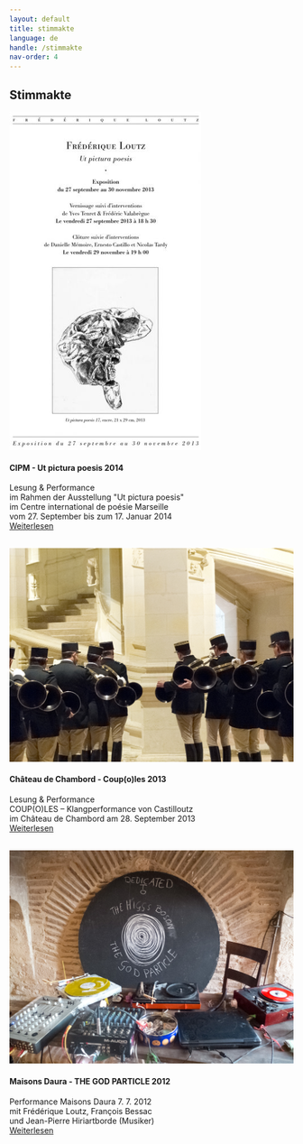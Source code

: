 ```yaml
---
layout: default
title: stimmakte
language: de
handle: /stimmakte
nav-order: 4
---
```

## Stimmakte  
  
<a href="/perfutpicturapoesis" title="Weiterlesen"><img src="/images/ut-pictura-poesis-expo2.jpg" alt="Ut pictura poesis" class="img-left"></a>
#### CIPM - Ut pictura poesis 2014  
  
Lesung & Performance  
im Rahmen der Ausstellung "Ut pictura poesis"  
im Centre international de poésie Marseille  
vom 27. September bis zum 17. Januar 2014  
[Weiterlesen](/perfutpicturapoesis "Ut pictura poesis 2014") 
<br style="clear:both" />
<br style="clear:both" />

<a href="/perfcoupoles" title="Weiterlesen"><img src="/images/coupoles-performance-chambord0.jpg" alt="Coupoles Chambod" class="img-left"></a>
#### Château de Chambord - Coup(o)les 2013 
  
Lesung & Performance  
COUP(O)LES – Klangperformance von Castilloutz  
im Château de Chambord am 28. September 2013  
[Weiterlesen](/percoupoles "Coupoles Chambord") 
<br style="clear:both" />
<br style="clear:both" />

<a href="/perfgodparticle" title="Weiterlesen"><img src="/images/godparticle0.jpg" alt="The god particle" class="img-left"></a>
#### Maisons Daura - THE GOD PARTICLE 2012  
  
Performance Maisons Daura 7. 7. 2012  
mit Frédérique Loutz, François Bessac  
und Jean-Pierre Hiriartborde (Musiker)  
[Weiterlesen](/pergodparticle "The god particle") 
<br style="clear:both" />
<br style="clear:both" />


   

  
